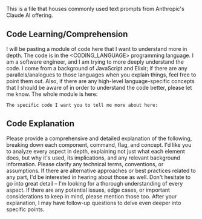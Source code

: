 This is a file that houses commonly used text prompts from Anthropic's Claude AI offering.

## Code Learning/Comprehension

I will be pasting a module of code here that I want to understand more in depth. The code is in the <CODING_LANGUAGE> programming language. I am a software engineer, and I am trying to more deeply understand the code. I come from a background of JavaScript and Elixir; if there are any parallels/analogues to those languages when you explain things, feel free to point them out. Also, if there are any high-level language-specific concepts that I should be aware of in order to understand the code better, please let me know. The whole module is here:
```
The specific code I want you to tell me more about here:
```

## Code Explanation

Please provide a comprehensive and detailed explanation of the following, breaking down each component, command, flag, and concept. I'd like you to analyze every aspect in depth, explaining not just what each element does, but why it's used, its implications, and any relevant background information. Please clarify any technical terms, conventions, or assumptions. If there are alternative approaches or best practices related to any part, I'd be interested in hearing about those as well. Don't hesitate to go into great detail – I'm looking for a thorough understanding of every aspect. If there are any potential issues, edge cases, or important considerations to keep in mind, please mention those too. After your explanation, I may have follow-up questions to delve even deeper into specific points.
